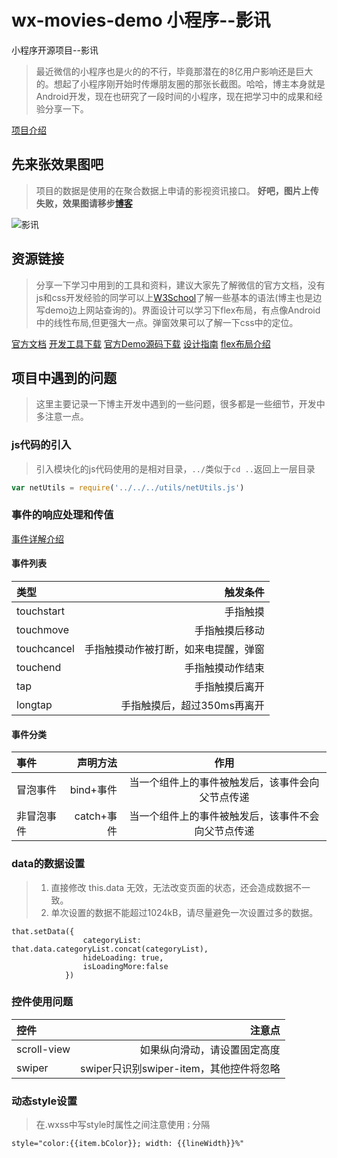 # wx-movies-demo   小程序--影讯
小程序开源项目--影讯
> 最近微信的小程序也是火的的不行，毕竟那潜在的8亿用户影响还是巨大的。想起了小程序刚开始时传爆朋友圈的那张长截图。哈哈，博主本身就是Android开发，现在也研究了一段时间的小程序，现在把学习中的成果和经验分享一下。


[项目介绍](http://www.see-source.com/weixinwidget/detail.html?wid=19)

## 先来张效果图吧
> 项目的数据是使用的在聚合数据上申请的影视资讯接口。
**好吧，图片上传失败，效果图请移步[博客](http://www.jianshu.com/p/dcd47b43117e)**

![影讯](http://7xvvky.com1.z0.glb.clouddn.com/blog/wx/wx-movies-demo.gif)


## 资源链接
> 分享一下学习中用到的工具和资料，建议大家先了解微信的官方文档，没有js和css开发经验的同学可以上[W3School](http://www.w3school.com.cn/jsref/jsref_obj_string.asp)了解一些基本的语法(博主也是边写demo边上网站查询的)。界面设计可以学习下flex布局，有点像Android中的线性布局,但更强大一点。弹窗效果可以了解一下css中的定位。

[官方文档](https://mp.weixin.qq.com/debug/wxadoc/dev/index.html)
[开发工具下载](https://mp.weixin.qq.com/debug/wxadoc/dev/devtools/download.html?t=1475052055457)
[官方Demo源码下载](https://mp.weixin.qq.com/debug/wxadoc/dev/demo/demo.zip?t=1475052046827)
[设计指南](https://mp.weixin.qq.com/debug/wxadoc/design/index.html)
[flex布局介绍](http://www.ruanyifeng.com/blog/2015/07/flex-grammar.html)

## 项目中遇到的问题
> 这里主要记录一下博主开发中遇到的一些问题，很多都是一些细节，开发中多注意一点。

### js代码的引入
> 引入模块化的js代码使用的是相对目录，`../`类似于`cd ..`返回上一层目录

```javascript
var netUtils = require('../../../utils/netUtils.js')
```

### 事件的响应处理和传值

[事件详解介绍](https://mp.weixin.qq.com/debug/wxadoc/dev/framework/view/wxml/event.html?t=1475052055756)
####  事件列表

| 类型      |     触发条件 |  
| :-------- | --------:| 
| touchstart    |   手指触摸 | 
| touchmove    |   手指触摸后移动 | 
| touchcancel    |   手指触摸动作被打断，如来电提醒，弹窗 | 
| touchend    |   手指触摸动作结束 | 
| tap    |  手指触摸后离开 | 
| longtap    |   手指触摸后，超过350ms再离开 | 

#### 事件分类

| 事件      |     声明方法 |   作用   |
| :-------- | --------:| :------: |
| 冒泡事件    |   bind+事件 |  当一个组件上的事件被触发后，该事件会向父节点传递  |
| 非冒泡事件    |   catch+事件 |  当一个组件上的事件被触发后，该事件不会向父节点传递  |


### data的数据设置 
> 1. 直接修改 this.data 无效，无法改变页面的状态，还会造成数据不一致。
> 2. 单次设置的数据不能超过1024kB，请尽量避免一次设置过多的数据。

```
that.setData({
                categoryList: that.data.categoryList.concat(categoryList),
                hideLoading: true,
                isLoadingMore:false
            })
```

### 控件使用问题

| 控件      |     注意点 |   
| :-------- | --------:| 
| scroll-view    |   如果纵向滑动，请设置固定高度 |  field3  |
|swiper|swiper只识别swiper-item，其他控件将忽略||

### 动态style设置
> 在.wxss中写style时属性之间注意使用`；`分隔

```
style="color:{{item.bColor}}; width: {{lineWidth}}%"
```
